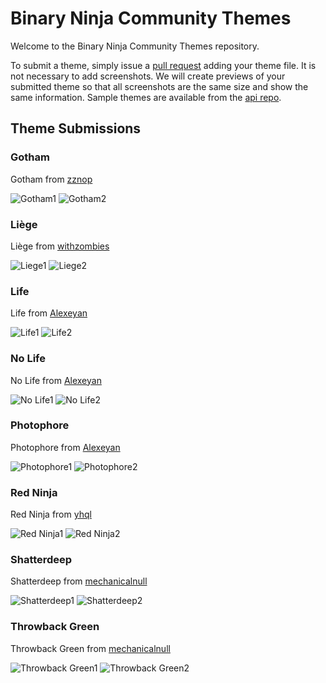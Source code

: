 # Binary Ninja Community Themes

Welcome to the Binary Ninja Community Themes repository. 

To submit a theme, simply issue a [pull request]() adding your theme file. It is not necessary to add screenshots. We will create previews of your submitted theme so that all screenshots are the same size and show the same information. Sample themes are available from the [api repo](https://github.com/Vector35/binaryninja-api/tree/dev/themes).

## Theme Submissions

### Gotham

Gotham from [zznop](https://github.com/zznop)

![Gotham1](previews/gotham1.png)
![Gotham2](previews/gotham2.png)

### Liège

Liège from [withzombies](https://github.com/withzombies)

![Liege1](previews/liege1.png)
![Liege2](previews/liege2.png)

### Life

Life from [Alexeyan](https://github.com/Alexeyan)

![Life1](previews/life1.png)
![Life2](previews/life2.png)


### No Life

No Life from [Alexeyan](https://github.com/Alexeyan)

![No Life1](previews/nolife1.png)
![No Life2](previews/nolife2.png)


### Photophore

Photophore from [Alexeyan](https://github.com/Alexeyan)

![Photophore1](previews/photophore1.png)
![Photophore2](previews/photophore2.png)


### Red Ninja

Red Ninja from [yhql](https://github.com/yhql)

![Red Ninja1](previews/redninja1.png)
![Red Ninja2](previews/redninja2.png)


### Shatterdeep

Shatterdeep from [mechanicalnull](https://github.com/mechanicalnull)

![Shatterdeep1](previews/shatterdeep1.png)
![Shatterdeep2](previews/shatterdeep2.png)


### Throwback Green

Throwback Green from [mechanicalnull](https://github.com/mechanicalnull)

![Throwback Green1](previews/throwbackgreen1.png)
![Throwback Green2](previews/throwbackgreen2.png)

